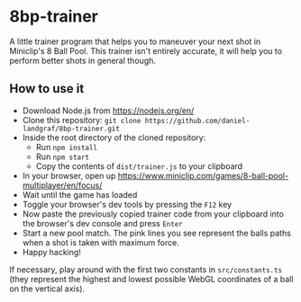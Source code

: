# 8bp-trainer

A little trainer program that helps you to maneuver your next shot in Miniclip's 8 Ball Pool. This trainer isn't entirely accurate, it will help you to perform better shots in general though.

## How to use it

- Download Node.js from https://nodejs.org/en/
- Clone this repository: `git clone https://github.com/daniel-landgraf/8bp-trainer.git`
- Inside the root directory of the cloned repository:
  - Run `npm install`
  - Run `npm start`
  - Copy the contents of `dist/trainer.js` to your clipboard
- In your browser, open up https://www.miniclip.com/games/8-ball-pool-multiplayer/en/focus/
- Wait until the game has loaded
- Toggle your browser's dev tools by pressing the `F12` key
- Now paste the previously copied trainer code from your clipboard into the browser's dev console and press `Enter`
- Start a new pool match. The pink lines you see represent the balls paths when a shot is taken with maximum force.
- Happy hacking!

If necessary, play around with the first two constants in `src/constants.ts` (they represent the highest and lowest possible WebGL coordinates of a ball on the vertical axis).
